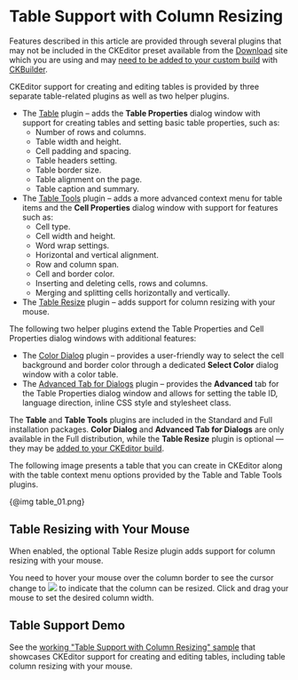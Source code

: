 <!--
Copyright (c) 2003-2016, CKSource - Frederico Knabben. All rights reserved.
For licensing, see LICENSE.md.
-->

# Table Support with Column Resizing

<p class="requirements">
	Features described in this article are provided through several plugins that may not be included in the CKEditor preset available from the <a href="http://ckeditor.com/download">Download</a> site which you are using and may <a href="#!/guide/dev_plugins">need to be added to your custom build</a> with <a href="http://ckeditor.com/builder">CKBuilder</a>.
</p>

CKEditor support for creating and editing tables is provided by three separate table-related plugins as well as two helper plugins.

* The [Table](http://ckeditor.com/addon/table) plugin &ndash; adds the **Table Properties** dialog window with support for creating tables and setting basic table properties, such as:
	* Number of rows and columns.
	* Table width and height.
	* Cell padding and spacing.
	* Table headers setting.
	* Table border size.
	* Table alignment on the page.
	* Table caption and summary.
* The [Table Tools](http://ckeditor.com/addon/tabletools) plugin &ndash; adds a more advanced context menu for table items and the **Cell Properties** dialog window with support for features such as:
	* Cell type.
	* Cell width and height.
	* Word wrap settings.
	* Horizontal and vertical alignment.
	* Row and column span.
	* Cell and border color.
	* Inserting and deleting cells, rows and columns.
	* Merging and splitting cells horizontally and vertically.
* The [Table Resize](http://ckeditor.com/addon/tableresize) plugin &ndash; adds support for column resizing with your mouse.

The following two helper plugins extend the Table Properties and Cell Properties dialog windows with additional features:

* The [Color Dialog](http://ckeditor.com/addon/colordialog) plugin &ndash; provides a user-friendly way to select the cell background and border color through a dedicated **Select Color** dialog window with a color table.
* The [Advanced Tab for Dialogs](http://ckeditor.com/addon/dialogadvtab) plugin &ndash; provides the **Advanced** tab for the Table Properties dialog window and allows for setting the table ID, language direction, inline CSS style and stylesheet class. 

The **Table** and **Table Tools** plugins are included in the Standard and Full installation packages. **Color Dialog** and  **Advanced Tab for Dialogs** are only available in the Full distribution, while the **Table Resize** plugin is optional &mdash; they may be [added to your CKEditor build](#!/guide/dev_plugins).

The following image presents a table that you can create in CKEditor along with the table context menu options provided by the Table and Table Tools plugins.

{@img table_01.png}

## Table Resizing with Your Mouse

When enabled, the optional Table Resize plugin adds support for column resizing with your mouse.

You need to hover your mouse over the column border to see the cursor change to <img class="inline"  src="guides/dev_table/col_resize_cursor.png"> to indicate that the column can be resized. Click and drag your mouse to set the desired column width.

## Table Support Demo 

See the [working "Table Support with Column Resizing" sample](../samples/table.html) that showcases CKEditor support for creating and editing tables, including table column resizing with your mouse.